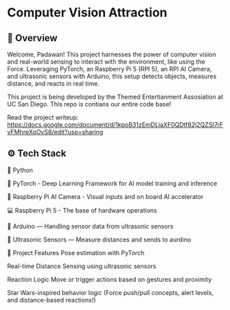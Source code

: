 # Computer Vision Attraction

## 🌌 Overview
Welcome, Padawan!
This project harnesses the power of computer vision and real-world sensing to interact with the environment, like using the Force. Leveraging PyTorch, an Raspberry Pi 5 (RPI 5), an RPI AI Camera, and ultrasonic sensors with Arduino, this setup detects objects, measures distance, and reacts in real time.

This project is being developed by the Themed Entertianment Assosiation at UC San Diego. This repo is contians our entire code base!

Read the project writeup: https://docs.google.com/document/d/1kpoB31zEmDLjaXF0QDtf82j2QZSI7rFvFMhreXqOvS8/edit?usp=sharing

## ⚙️ Tech Stack
🐍 Python

🤖 PyTorch - Deep Learning Framework for AI model training and inference

🧠 Raspberry Pi AI Camera - Visual inputs and on board AI accelerator

💻 Raspberry Pi 5 - The base of hardware operations

🌊 Arduino — Handling sensor data from ultrasonic sensors

📡 Ultrasonic Sensors — Measure distances and sends to aurdino

🚀 Project Features
Pose estimation with PyTorch 

Real-time Distance Sensing using ultrasonic sensors

Reaction Logic Move or trigger actions based on gestures and proximity

Star Wars-inspired behavior logic (Force push/pull concepts, alert levels, and distance-based reactions!)
